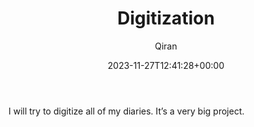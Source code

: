 ﻿---
title: Digitization
author: Qiran
type: post
date: 2023-11-27T12:41:28+00:00
aliases: ["/digitization/"]
xyz_twap_future_to_publish:
  - 'a:3:{s:26:"xyz_twap_twpost_permission";s:1:"1";s:32:"xyz_twap_twpost_image_permission";s:1:"0";s:18:"xyz_twap_twmessage";s:25:"{POST_EXCERPT}{PERMALINK}";}'
xyz_twap:
  - 1
tags:
  - Journal
---
I will try to digitize all of my diaries. It&#8217;s a very big project.
